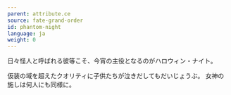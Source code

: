 ```yaml
---
parent: attribute.ce
source: fate-grand-order
id: phantom-night
language: ja
weight: 0
---
```


日々怪人と呼ばれる彼等こそ、今宵の主役となるのがハロウィン・ナイト。

仮装の域を超えたクオリティに子供たちが泣きだしてもだいじょうぶ。
女神の施しは何人にも同様に。
